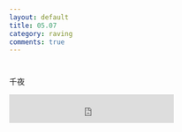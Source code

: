 ```yaml
---
layout: default
title: 05.07
category: raving
comments: true
---
```

# 


千夜
<iframe frameborder="no" border="0" marginwidth="0" marginheight="0" width=298 height=52
src="http://music.163.com/outchain/player?type=2&id=530486&auto=1&height=32"></iframe>
